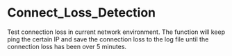 # Connect_Loss_Detection

Test connection loss in current network environment. The function will keep ping the certain IP and save the connection loss to the log file until the connection loss has been over 5 minutes.